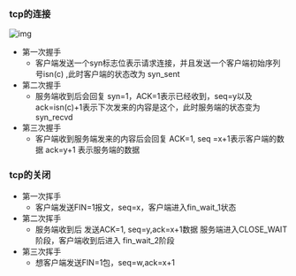 ### tcp的连接

![img](https://mianbaoban-assets.oss-cn-shenzhen.aliyuncs.com/2021/3/uqEjMv.png)

* 第一次握手 
  * 客户端发送一个syn标志位表示请求连接，并且发送一个客户端初始序列号isn(c) ,此时客户端的状态改为 syn_sent
* 第二次握手
  * 服务端收到后会回复 syn=1，ACK=1表示已经收到，seq=y以及ack=isn(c)+1表示下次发来的内容是这个，此时服务端的状态变为syn_recvd
* 第三次握手
  * 客户端收到服务端发来的内容后会回复 ACK=1, seq =x+1表示客户端的数据 ack=y+1 表示服务端的数据



### tcp的关闭

* 第一次挥手
  * 客户端发送FIN=1报文，seq=x，客户端进入fin_wait_1状态
* 第二次挥手
  * 服务端收到后 发送ACK=1, seq=y,ack=x+1数据 服务端进入CLOSE_WAIT阶段，客户端收到后进入 fin_wait_2阶段
* 第三次挥手
  * 想客户端发送FIN=1包，seq=w,ack=x+1